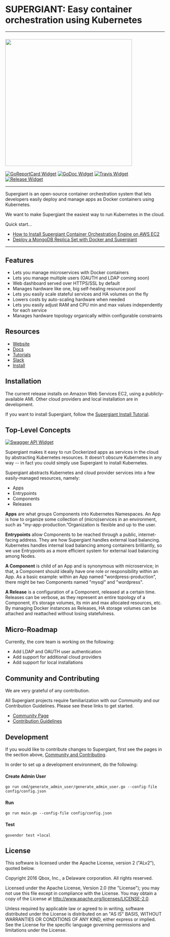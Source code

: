 SUPERGIANT: Easy container orchestration using Kubernetes
=========================================================

---

<!-- Links -->

[Kubernetes]: https://github.com/kubernetes/kubernetes
[Supergiant Site]: https://supergiant.io/
[Tutorial AWS]: https://supergiant.io/blog/how-to-install-supergiant-container-orchestration-engine-on-aws-ec2?utm_source=github
[Tutorial MongoDB]: https://supergiant.io/blog/deploy-a-mongodb-replica-set-with-docker-and-supergiant?urm_source=github
[Community URL]: https://supergiant.io/community
[Contribution Guidelines URL]: http://supergiant.github.io/docs/community/contribution-guidelines.html
[Community and Contributing Anchor]: #community-and-contributing

<!-- Badges -->

[GoReportCard Widget]: https://goreportcard.com/badge/github.com/supergiant/supergiant
[GoReportCard URL]: https://goreportcard.com/report/github.com/supergiant/supergiant
[GoDoc Widget]: https://godoc.org/github.com/supergiant/supergiant?status.svg
[GoDoc URL]: https://godoc.org/github.com/supergiant/supergiant
[Travis Widget]: https://travis-ci.org/supergiant/supergiant.svg?branch=master
[Travis URL]: https://travis-ci.org/supergiant/supergiant
[Release Widget]: https://img.shields.io/github/release/supergiant/supergiant.svg
[Release URL]: https://github.com/supergiant/supergiant/releases/latest
[Swagger API Widget]: http://online.swagger.io/validator?url=http://swagger.supergiant.io/api-docs
[Swagger URL]: http://swagger.supergiant.io/docs/

### <img src="http://supergiant.io/img/logo_dark.svg" width="400">

[![GoReportCard Widget]][GoReportCard URL] [![GoDoc Widget]][GoDoc URL] [![Travis Widget]][Travis URL] [![Release Widget]][Release URL]

---


Supergiant is an open-source container orchestration system that lets developers easily deploy and manage apps as Docker containers using Kubernetes.

We want to make Supergiant the easiest way to run Kubernetes in the cloud.

Quick start...

* [How to Install Supergiant Container Orchestration Engine on AWS EC2][Tutorial AWS]
* [Deploy a MongoDB Replica Set with Docker and Supergiant][Tutorial MongoDB]

---

## Features

* Lets you manage microservices with Docker containers
* Lets you manage multiple users (OAUTH and LDAP coming soon)
* Web dashboard served over HTTPS/SSL by default
* Manages hardware like one, big self-healing resource pool
* Lets you easily scale stateful services and HA volumes on the fly
* Lowers costs by auto-scaling hardware when needed
* Lets you easily adjust RAM and CPU min and max values independently for each service
* Manages hardware topology organically within configurable constraints


## Resources

* [Website](https://supergiant.io/)
* [Docs](https://supergiant.io/docs)
* [Tutorials](https://supergiant.io/tutorials)
* [Slack](https://supergiant.io/slack)
* [Install][Tutorial AWS]


## Installation

The current release installs on Amazon Web Services EC2, using a
publicly-available AMI. Other cloud providers and local installation are in
development.

If you want to install Supergiant, follow the [Supergiant Install Tutorial][Tutorial AWS].


## Top-Level Concepts

[![Swagger API Widget]][Swagger URL]

Supergiant makes it easy to run Dockerized apps as services in the cloud by
abstracting Kubernetes resources. It doesn’t obscure Kubernetes in any way --
in fact you could simply use Supergiant to install Kubernetes.

Supergiant abstracts Kubernetes and cloud provider services into a few
easily-managed resources, namely:

* Apps
* Entrypoints
* Components
* Releases

**Apps** are what groups Components into Kubernetes Namespaces. An App is how to
organize some collection of (micro)services in an environment, such as
"my-app-production.”Organization is flexible and up to the user.

**Entrypoints** allow Components to be reached through a public, internet-facing
address. They are how Supergiant handles external load balancing. Kubernetes
handles internal load balancing among containers brilliantly, so we use
Entrypoints as a more efficient system for external load balancing among Nodes.

**A Component** is child of an App and is synonymous with microservice; in that, a
Component should ideally have one role or responsibility within an App. As a
basic example: within an App named "wordpress-production", there might be two
Components named "mysql" and "wordpress".

**A Release** is a configuration of a Component, released at a certain time.
Releases can be verbose, as they represent an entire topology of a Component,
it’s storage volumes, its min and max allocated resources, etc. By managing
Docker instances as Releases, HA storage volumes can be attached and reattached
without losing statefulness.


## Micro-Roadmap

Currently, the core team is working on the following:

* Add LDAP and OAUTH user authentication
* Add support for additional cloud providers
* Add support for local installations


## Community and Contributing

We are very grateful of any contribution.

All Supergiant projects require familiarization with our Community and our Contribution Guidelines. Please see these links to get started.

* [Community Page][Community URL]
* [Contribution Guidelines][Contribution Guidelines URL]


## Development

If you would like to contribute changes to Supergiant, first see the pages in
the section above, [Community and Contributing][Community and Contributing Anchor].

In order to set up a development environment, do the following:

#### Create Admin User

```shell
go run cmd/generate_admin_user/generate_admin_user.go --config-file config/config.json
```

#### Run

```shell
go run main.go --config-file config/config.json
```

#### Test

```shell
govendor test +local
```


## License

This software is licensed under the Apache License, version 2 ("ALv2"), quoted below.

Copyright 2016 Qbox, Inc., a Delaware corporation. All rights reserved.

Licensed under the Apache License, Version 2.0 (the "License"); you may not
use this file except in compliance with the License. You may obtain a copy of
the License at http://www.apache.org/licenses/LICENSE-2.0.

Unless required by applicable law or agreed to in writing, software
distributed under the License is distributed on an "AS IS" BASIS, WITHOUT
WARRANTIES OR CONDITIONS OF ANY KIND, either express or implied. See the
License for the specific language governing permissions and limitations under
the License.
